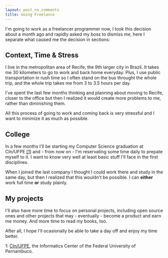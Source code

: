 ```yaml
---
layout: post_no_comments
title: Going Freelance
---
```


<span class="drops">I</span>'m going to work as a freelancer programmer now, I took this decision about a month ago and rapidly asked my boss to dismiss me, here I separate what caused me the decision in sections:

## Context, Time & Stress

I live in the metropolitan area of Recife, the 9th larger city in Brazil. It takes me 30 kilometers to go to work and back home everyday. Plus, I use public transportation in rush time so I often stand on the bus throught the whole trip, and the whole trip takes me from 3 to 3.5 hours per day.

I've spent the last few months thinking and planning about moving to Recife, closer to the office but then I realized it would create more problems to me, rather than diminishing them.

All this process of going to work and coming back is very stressful and I want to minimize it as much as possible.

## College

In a few months I'll be starting my Computer Science graduation at CIn/UFPE <a href="#foot-link-1">[1]</a> and - from now on - I'm reservating some time daily to prepate myself to it. I want to know very well at least basic stuff I'll face in the first disciplines.

When I joined the last company I thought I could work there and study in the same day, but then I realized that this wouldn't be possible. I can **either** work full time **or** study plainly.

## My projects

I'll also have more time to focus on personal projects, including open source ones and other projects that may - eventually - become a product and earn me money. And more time to read my books, too.

After all, I hope I'll ocasionally be able to take a day off and enjoy my time better.

<p class="foot-link" id="foot-link-1">1: <a href="http://www2.cin.ufpe.br/site/index.php" title="CIn/UFPE">CIn/UFPE</a>, the Informatics Center of the Federal University of Pernambuco.</p>